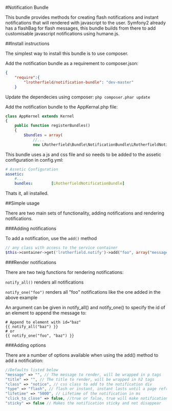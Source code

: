 #Notification Bundle

This bundle provides methods for creating flash notifications and instant notifications that will rendered with
javascript to the user.  Symfony2 already has a flashBag for flash messages, this bundle builds from there to
add customisable javascript notifications using humane.js.

##Install instructions

The simplest way to install this bundle is to use composer.

Add the notification bundle as a requirement to composer.json:

```json
{
    "require":{
        "lrotherfield/notification-bundle": "dev-master"
    }
```

Update the dependecies using composer: `php composer.phar update`

Add the notification bundle to the AppKernal.php file:

```php
class AppKernel extends Kernel
{
    public function registerBundles()
    {
        $bundles = array(
            //...
            new LRotherfield\Bundle\NotificationBundle\LRotherfieldNotificationBundle(),
```

This bundle uses a js and css file and so needs to be added to the assetic configuration in config.yml:

```yaml
# Assetic Configuration
assetic:
    #...
    bundles:        [LRotherfieldNotificationBundle]
```

Thats it, all installed.

##Simple usage

There are two main sets of functionality, adding notifications and rendering notifications.

###Adding notifications

To add a notification, use the `add()` method

```php
// any class with access to the service container
$this->container->get('lrotherfield.notify')->add("foo", array("message" => "bar"));
```

###Render notifications

There are two twig functions for rendering notifications:

`notify_all()` renders all notifications

`notify_one("foo")` renders all "foo" notifications like the one added in the above example

An argument can be given in notify_all() and notify_one() to specify the id of an element to append the message to:
```
# Append to element with id="baz"
{{ notify_all("baz") }}
# or
{{ notify_one("foo", "baz") }}
```

###Adding options

There are a number of options available when using the add() method to add a notification:

```php
//Defaults listed below
"message" => "", // The message to render, will be wrapped in p tags
"title" => "", // The title to render, will be wrapped in h2 tags
"class" => "notice", // css class to add to the notification div
"type" => "flash", // flash or instant, instant lasts until a page refresh, flash lasts for one redirect
"lifetime" => "5000", // Lifetime of the notification in ms
"click_to_close" => false, //true or false, true will make notification disappear only on click, false will use lifetime
"sticky" => false // Makes the notification sticky and not disappear
```